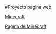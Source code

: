 #Proyecto pagina web

[Minecraft](https://www.minecraft.net/es-es)

[Pagina de Minecraft](https://github.com/AlexVazquez-69/AlexVazquez-69.github.io/blob/main/capturita.png)

